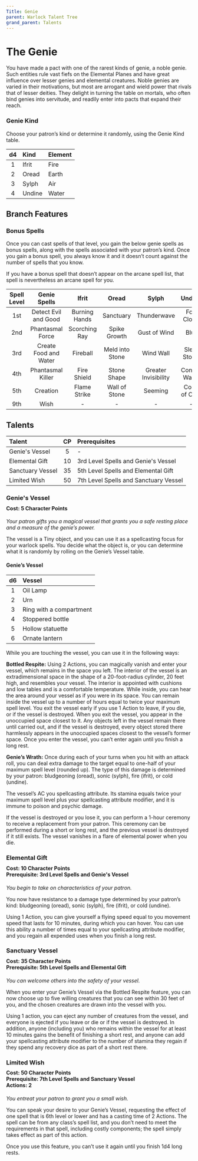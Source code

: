 ```yaml
---
Title: Genie
parent: Warlock Talent Tree
grand_parent: Talents
---
```

 
# The Genie
You have made a pact with one of the rarest kinds of genie, a noble genie. Such entities rule vast fiefs on the Elemental Planes and have great influence over lesser genies and elemental creatures. Noble genies are varied in their motivations, but most are arrogant and wield power that rivals that of lesser deities. They delight in turning the table on mortals, who often bind genies into servitude, and readily enter into pacts that expand their reach.

### Genie Kind
Choose your patron’s kind or determine it randomly, using the Genie Kind table.

| d4 | Kind | Element |
|:--:|:-----|:--------|
| 1 | Ifrit  | Fire |
| 2 | Oread  | Earth |
| 3 | Sylph  | Air |
| 4 | Undine | Water |

## Branch Features

### Bonus Spells
Once you can cast spells of that level, you gain the below genie spells as bonus spells, along with the spells associated with your patron’s kind. Once you gain a bonus spell, you always know it and it doesn’t count against the number of spells that you know.

If you have a bonus spell that doesn’t appear on the arcane spell list, that spell is nevertheless an arcane spell for you.

| Spell Level | Genie Spells | Ifrit | Oread | Sylph | Undine |
|:-----------:|:------------:|:-----:|:-----:|:-----:|:------:|
| 1st | Detect Evil and Good  | Burning Hands | Sanctuary       | Thunderwave          | Fog Cloud |
| 2nd | Phantasmal Force      | Scorching Ray | Spike Growth    | Gust of Wind         | Blur |
| 3rd | Create Food and Water | Fireball      | Meld into Stone | Wind Wall            | Sleet Storm |
| 4th | Phantasmal Killer     | Fire Shield   | Stone Shape     | Greater Invisibility | Control Water |
| 5th | Creation              | Flame Strike  | Wall of Stone   | Seeming              | Cone of Cold |
| 9th | Wish                  |  -            | -               | -                    | - |

## Talents

| Talent | CP | Prerequisites |
|:-------|:--:|:--------------|
| Genie's Vessel   | 5  | - |
| Elemental Gift   | 10 | 3rd Level Spells and Genie's Vessel |
| Sanctuary Vessel | 35 | 5th Level Spells and Elemental Gift  |
| Limited Wish     | 50 | 7th Level Spells and Sanctuary Vessel |

###  Genie's Vessel

<div style="margin-top:-10px;"></div>
 
#### **Cost:** 5 Character Points
*Your patron gifts you a magical vessel that grants you a safe resting place and a measure of the genie’s power.*

The vessel is a Tiny object, and you can use it as a spellcasting focus for your warlock spells. You decide what the object is, or you can determine what it is randomly by rolling on the Genie’s Vessel table.

#### Genie’s Vessel
| d6 | Vessel |
|:--:|:-------|
| 1 | Oil Lamp |
| 2 | Urn |
| 3 | Ring with a compartment |
| 4 | Stoppered bottle |
| 5 | Hollow statuette |
| 6 | Ornate lantern |

While you are touching the vessel, you can use it in the following ways:

**Bottled Respite:** Using 2 Actions, you can magically vanish and enter your vessel, which remains in the space you left. The interior of the vessel is an extradimensional space in the shape of a 20-foot-radius cylinder, 20 feet high, and resembles your vessel. The interior is appointed with cushions and low tables and is a comfortable temperature. While inside, you can hear the area around your vessel as if you were in its space. You can remain inside the vessel up to a number of hours equal to twice your maximum spell level. You exit the vessel early if you use 1 Action to leave, if you die, or if the vessel is destroyed. When you exit the vessel, you appear in the unoccupied space closest to it. Any objects left in the vessel remain there until carried out, and if the vessel is destroyed, every object stored there harmlessly appears in the unoccupied spaces closest to the vessel’s former space. Once you enter the vessel, you can’t enter again until you finish a long rest.

**Genie’s Wrath:** Once during each of your turns when you hit with an attack roll, you can deal extra damage to the target equal to one-half of your maximum spell level (rounded up). The type of this damage is determined by your patron: bludgeoning (oread), sonic (sylph), fire (ifrit), or cold (undine).

The vessel’s AC you spellcasting attribute. Its stamina equals twice your maximum spell level plus your spellcasting attribute modifier, and it is immune to poison and psychic damage.

If the vessel is destroyed or you lose it, you can perform a 1-hour ceremony to receive a replacement from your patron. This ceremony can be performed during a short or long rest, and the previous vessel is destroyed if it still exists. The vessel vanishes in a flare of elemental power when you die.

### Elemental Gift

<div style="margin-top:-10px;"></div>

#### **Cost:** 10 Character Points<br>**Prerequisite:** 3rd Level Spells and Genie's Vessel
*You begin to take on characteristics of your patron.*

You now have resistance to a damage type determined by your patron’s kind: bludgeoning (oread), sonic (sylph), fire (ifrit), or cold (undine).

Using 1 Action, you can give yourself a flying speed equal to you movement speed that lasts for 10 minutes, during which you can hover. You can use this ability a number of times equal to your spellcasting attribute modifier, and you regain all expended uses when you finish a long rest.

###  Sanctuary Vessel
 
<div style="margin-top:-10px;"></div>

#### **Cost:** 35 Character Points<br>**Prerequisite:** 5th Level Spells and Elemental Gift
*You can welcome others into the safety of your vessel.*

When you enter your Genie’s Vessel via the Bottled Respite feature, you can now choose up to five willing creatures that you can see within 30 feet of you, and the chosen creatures are drawn into the vessel with you.

Using 1 action, you can eject any number of creatures from the vessel, and everyone is ejected if you leave or die or if the vessel is destroyed. In addition, anyone (including you) who remains within the vessel for at least 10 minutes gains the benefit of finishing a short rest, and anyone can add your spellcasting attribute modifier to the number of stamina they regain if they spend any recovery dice as part of a short rest there.

### Limited Wish

<div style="margin-top:-10px;"></div>

#### **Cost:** 50 Character Points<br>**Prerequisite:** 7th Level Spells and Sanctuary Vessel<br>**Actions:** 2
*You entreat your patron to grant you a small wish.*

You can speak your desire to your Genie’s Vessel, requesting the effect of one spell that is 6th level or lower and has a casting time of 2 Actions. The spell can be from any class’s spell list, and you don’t need to meet the requirements in that spell, including costly components; the spell simply takes effect as part of this action.

Once you use this feature, you can’t use it again until you finish 1d4 long rests.
